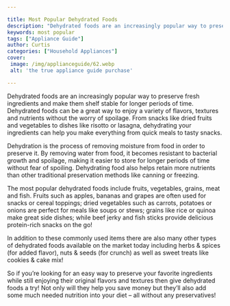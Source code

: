 ```yaml
---

title: Most Popular Dehydrated Foods
description: "Dehydrated foods are an increasingly popular way to preserve fresh ingredients and make them shelf stable for longer periods of ti...get more info"
keywords: most popular
tags: ["Appliance Guide"]
author: Curtis
categories: ["Household Appliances"]
cover: 
 image: /img/applianceguide/62.webp
 alt: 'the true appliance guide purchase'

---
```


Dehydrated foods are an increasingly popular way to preserve fresh ingredients and make them shelf stable for longer periods of time. Dehydrated foods can be a great way to enjoy a variety of flavors, textures and nutrients without the worry of spoilage. From snacks like dried fruits and vegetables to dishes like risotto or lasagna, dehydrating your ingredients can help you make everything from quick meals to tasty snacks.

Dehydration is the process of removing moisture from food in order to preserve it. By removing water from food, it becomes resistant to bacterial growth and spoilage, making it easier to store for longer periods of time without fear of spoiling. Dehydrating food also helps retain more nutrients than other traditional preservation methods like canning or freezing.

The most popular dehydrated foods include fruits, vegetables, grains, meat and fish. Fruits such as apples, bananas and grapes are often used for snacks or cereal toppings; dried vegetables such as carrots, potatoes or onions are perfect for meals like soups or stews; grains like rice or quinoa make great side dishes; while beef jerky and fish sticks provide delicious protein-rich snacks on the go! 

In addition to these commonly used items there are also many other types of dehydrated foods available on the market today including herbs & spices (for added flavor), nuts & seeds (for crunch) as well as sweet treats like cookies & cake mix! 

So if you’re looking for an easy way to preserve your favorite ingredients while still enjoying their original flavors and textures then give dehydrated foods a try! Not only will they help you save money but they’ll also add some much needed nutrition into your diet – all without any preservatives!
